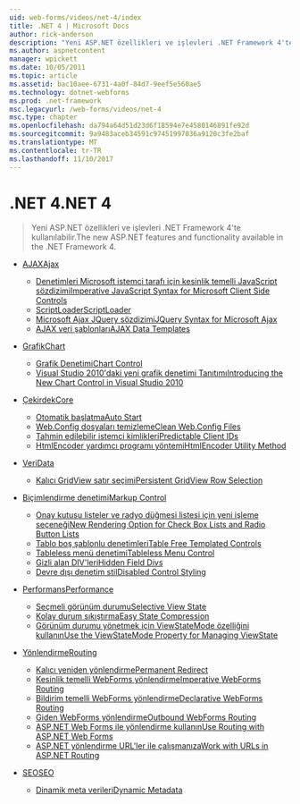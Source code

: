 ```yaml
---
uid: web-forms/videos/net-4/index
title: .NET 4 | Microsoft Docs
author: rick-anderson
description: "Yeni ASP.NET özellikleri ve işlevleri .NET Framework 4'te kullanılabilir."
ms.author: aspnetcontent
manager: wpickett
ms.date: 10/05/2011
ms.topic: article
ms.assetid: bac10aee-6731-4a0f-84d7-9eef5e560ae5
ms.technology: dotnet-webforms
ms.prod: .net-framework
msc.legacyurl: /web-forms/videos/net-4
msc.type: chapter
ms.openlocfilehash: da794a64d51d23d6f18594e7e4580146891fe92d
ms.sourcegitcommit: 9a9483aceb34591c97451997036a9120c3fe2baf
ms.translationtype: MT
ms.contentlocale: tr-TR
ms.lasthandoff: 11/10/2017
---
```

<a name="net-4"></a><span data-ttu-id="502c7-103">.NET 4</span><span class="sxs-lookup"><span data-stu-id="502c7-103">.NET 4</span></span>
====================
> <span data-ttu-id="502c7-104">Yeni ASP.NET özellikleri ve işlevleri .NET Framework 4'te kullanılabilir.</span><span class="sxs-lookup"><span data-stu-id="502c7-104">The new ASP.NET features and functionality available in the .NET Framework 4.</span></span>


- [<span data-ttu-id="502c7-105">AJAX</span><span class="sxs-lookup"><span data-stu-id="502c7-105">Ajax</span></span>](ajax/index.md)

    - [<span data-ttu-id="502c7-106">Denetimleri Microsoft istemci tarafı için kesinlik temelli JavaScript sözdizimi</span><span class="sxs-lookup"><span data-stu-id="502c7-106">Imperative JavaScript Syntax for Microsoft Client Side Controls</span></span>](ajax/aspnet-4-quick-hit-imperative-javascript-syntax-for-microsoft-client-side-controls.md)
    - [<span data-ttu-id="502c7-107">ScriptLoader</span><span class="sxs-lookup"><span data-stu-id="502c7-107">ScriptLoader</span></span>](ajax/aspnet-4-quick-hit-the-scriptloader.md)
    - [<span data-ttu-id="502c7-108">Microsoft Ajax JQuery sözdizimi</span><span class="sxs-lookup"><span data-stu-id="502c7-108">JQuery Syntax for Microsoft Ajax</span></span>](ajax/aspnet-4-quick-hit-jquery-syntax-for-microsoft-ajax.md)
    - [<span data-ttu-id="502c7-109">AJAX veri şablonları</span><span class="sxs-lookup"><span data-stu-id="502c7-109">AJAX Data Templates</span></span>](ajax/aspnet-4-quick-hit-ajax-data-templates.md)
- [<span data-ttu-id="502c7-110">Grafik</span><span class="sxs-lookup"><span data-stu-id="502c7-110">Chart</span></span>](chart/index.md)

    - [<span data-ttu-id="502c7-111">Grafik Denetimi</span><span class="sxs-lookup"><span data-stu-id="502c7-111">Chart Control</span></span>](chart/aspnet-4-quick-hit-chart-control.md)
    - [<span data-ttu-id="502c7-112">Visual Studio 2010'daki yeni grafik denetimi Tanıtımı</span><span class="sxs-lookup"><span data-stu-id="502c7-112">Introducing the New Chart Control in Visual Studio 2010</span></span>](chart/aspnet-4-how-do-i-introducing-the-new-chart-control-in-visual-studio-2010.md)
- [<span data-ttu-id="502c7-113">Çekirdek</span><span class="sxs-lookup"><span data-stu-id="502c7-113">Core</span></span>](core/index.md)

    - [<span data-ttu-id="502c7-114">Otomatik başlatma</span><span class="sxs-lookup"><span data-stu-id="502c7-114">Auto Start</span></span>](core/aspnet-4-quick-hit-auto-start.md)
    - [<span data-ttu-id="502c7-115">Web.Config dosyaları temizleme</span><span class="sxs-lookup"><span data-stu-id="502c7-115">Clean Web.Config Files</span></span>](core/aspnet-4-quick-hit-clean-webconfig-files.md)
    - [<span data-ttu-id="502c7-116">Tahmin edilebilir istemci kimlikleri</span><span class="sxs-lookup"><span data-stu-id="502c7-116">Predictable Client IDs</span></span>](core/aspnet-4-quick-hit-predictable-client-ids.md)
    - [<span data-ttu-id="502c7-117">HtmlEncoder yardımcı programı yöntemi</span><span class="sxs-lookup"><span data-stu-id="502c7-117">HtmlEncoder Utility Method</span></span>](core/aspnet-4-quick-hit-the-htmlencoder-utility-method.md)
- [<span data-ttu-id="502c7-118">Veri</span><span class="sxs-lookup"><span data-stu-id="502c7-118">Data</span></span>](data/index.md)

    - [<span data-ttu-id="502c7-119">Kalıcı GridView satır seçimi</span><span class="sxs-lookup"><span data-stu-id="502c7-119">Persistent GridView Row Selection</span></span>](data/aspnet-4-quick-hit-persistent-gridview-row-selection.md)
- [<span data-ttu-id="502c7-120">Biçimlendirme denetimi</span><span class="sxs-lookup"><span data-stu-id="502c7-120">Markup Control</span></span>](markup-control/index.md)

    - [<span data-ttu-id="502c7-121">Onay kutusu listeler ve radyo düğmesi listesi için yeni işleme seçeneği</span><span class="sxs-lookup"><span data-stu-id="502c7-121">New Rendering Option for Check Box Lists and Radio Button Lists</span></span>](markup-control/aspnet-4-quick-hit-new-rendering-option-for-check-box-lists-and-radio-button-lists.md)
    - [<span data-ttu-id="502c7-122">Tablo boş şablonlu denetimleri</span><span class="sxs-lookup"><span data-stu-id="502c7-122">Table Free Templated Controls</span></span>](markup-control/aspnet-4-quick-hit-table-free-templated-controls.md)
    - [<span data-ttu-id="502c7-123">Tableless menü denetimi</span><span class="sxs-lookup"><span data-stu-id="502c7-123">Tableless Menu Control</span></span>](markup-control/aspnet-4-quick-hit-tableless-menu-control.md)
    - [<span data-ttu-id="502c7-124">Gizli alan DIV'leri</span><span class="sxs-lookup"><span data-stu-id="502c7-124">Hidden Field Divs</span></span>](markup-control/aspnet-4-quick-hit-hidden-field-divs.md)
    - [<span data-ttu-id="502c7-125">Devre dışı denetim stil</span><span class="sxs-lookup"><span data-stu-id="502c7-125">Disabled Control Styling</span></span>](markup-control/aspnet-4-quick-hit-disabled-control-styling.md)
- [<span data-ttu-id="502c7-126">Performans</span><span class="sxs-lookup"><span data-stu-id="502c7-126">Performance</span></span>](performance/index.md)

    - [<span data-ttu-id="502c7-127">Seçmeli görünüm durumu</span><span class="sxs-lookup"><span data-stu-id="502c7-127">Selective View State</span></span>](performance/aspnet-4-quick-hit-selective-view-state.md)
    - [<span data-ttu-id="502c7-128">Kolay durum sıkıştırma</span><span class="sxs-lookup"><span data-stu-id="502c7-128">Easy State Compression</span></span>](performance/aspnet-4-quick-hit-easy-state-compression.md)
    - [<span data-ttu-id="502c7-129">Görünüm durumu yönetmek için ViewStateMode özelliğini kullanın</span><span class="sxs-lookup"><span data-stu-id="502c7-129">Use the ViewStateMode Property for Managing ViewState</span></span>](performance/how-do-i-use-the-viewstatemode-property-for-managing-viewstate.md)
- [<span data-ttu-id="502c7-130">Yönlendirme</span><span class="sxs-lookup"><span data-stu-id="502c7-130">Routing</span></span>](routing/index.md)

    - [<span data-ttu-id="502c7-131">Kalıcı yeniden yönlendirme</span><span class="sxs-lookup"><span data-stu-id="502c7-131">Permanent Redirect</span></span>](routing/aspnet-4-quick-hit-permanent-redirect.md)
    - [<span data-ttu-id="502c7-132">Kesinlik temelli WebForms yönlendirme</span><span class="sxs-lookup"><span data-stu-id="502c7-132">Imperative WebForms Routing</span></span>](routing/aspnet-4-quick-hit-imperative-webforms-routing.md)
    - [<span data-ttu-id="502c7-133">Bildirim temelli WebForms yönlendirme</span><span class="sxs-lookup"><span data-stu-id="502c7-133">Declarative WebForms Routing</span></span>](routing/aspnet-4-quick-hit-declarative-webforms-routing.md)
    - [<span data-ttu-id="502c7-134">Giden WebForms yönlendirme</span><span class="sxs-lookup"><span data-stu-id="502c7-134">Outbound WebForms Routing</span></span>](routing/aspnet-4-quick-hit-outbound-webforms-routing.md)
    - [<span data-ttu-id="502c7-135">ASP.NET Web Forms ile yönlendirme kullanın</span><span class="sxs-lookup"><span data-stu-id="502c7-135">Use Routing with ASP.NET Web Forms</span></span>](routing/how-do-i-use-routing-with-aspnet-web-forms.md)
    - [<span data-ttu-id="502c7-136">ASP.NET yönlendirme URL'ler ile çalışmanıza</span><span class="sxs-lookup"><span data-stu-id="502c7-136">Work with URLs in ASP.NET Routing</span></span>](routing/how-do-i-work-with-urls-in-aspnet-routing.md)
- [<span data-ttu-id="502c7-137">SEO</span><span class="sxs-lookup"><span data-stu-id="502c7-137">SEO</span></span>](seo/index.md)

    - [<span data-ttu-id="502c7-138">Dinamik meta verileri</span><span class="sxs-lookup"><span data-stu-id="502c7-138">Dynamic Metadata</span></span>](seo/aspnet-4-quick-hit-dynamic-metadata.md)
